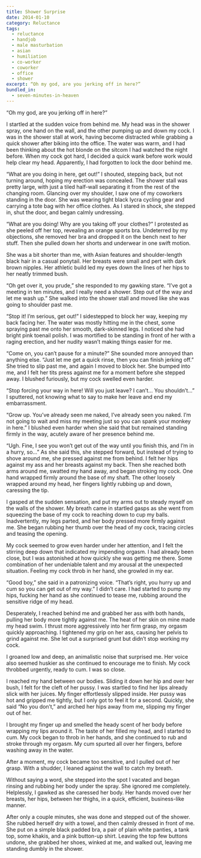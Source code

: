 ```yaml
---
title: Shower Surprise
date: 2014-01-10
category: Reluctance
tags:
  - reluctance
  - handjob
  - male masturbation
  - asian
  - humiliation
  - co-worker
  - coworker
  - office
  - shower
excerpt: “Oh my god, are you jerking off in here?”
bundled_in:
  - seven-minutes-in-heaven
---
```


“Oh my god, are you jerking off in here?”

I startled at the sudden voice from behind me. My head was in the shower spray, one hand on the wall, and the other pumping up and down my cock. I was in the shower stall at work, having become distracted while grabbing a quick shower after biking into the office. The water was warm, and I had been thinking about the hot blonde on the sitcom I had watched the night before. When my cock got hard, I decided a quick wank before work would help clear my head. Apparently, I had forgotten to lock the door behind me.

“What are you doing in here, get out!” I shouted, stepping back, but not turning around, hoping my erection was concealed. The shower stall was pretty large, with just a tiled half-wall separating it from the rest of the changing room. Glancing over my shoulder, I saw one of my coworkers standing in the door. She was wearing tight black lycra cycling gear and carrying a tote bag with her office clothes. As I stared in shock, she stepped in, shut the door, and began calmly undressing.

“What are you doing! Why are you taking off your clothes?” I protested as she peeled off her top, revealing an orange sports bra. Undeterred by my objections, she removed her bra and dropped it on the bench next to her stuff. Then she pulled down her shorts and underwear in one swift motion.

She was a bit shorter than me, with Asian features and shoulder-length black hair in a casual ponytail. Her breasts were small and pert with dark brown nipples. Her athletic build led my eyes down the lines of her hips to her neatly trimmed bush.

“Oh get over it, you prude,” she responded to my gawking stare. “I’ve got a meeting in ten minutes, and I really need a shower. Step out of the way and let me wash up.” She walked into the shower stall and moved like she was going to shoulder past me.

“Stop it! I’m serious, get out!” I sidestepped to block her way, keeping my back facing her. The water was mostly hitting me in the chest, some spraying past me onto her smooth, dark-skinned legs. I noticed she had bright pink toenail polish. I was mortified to be standing in front of her with a raging erection, and her nudity wasn’t making things easier for me.

“Come on, you can’t pause for a minute?” She sounded more annoyed than anything else. “Just let me get a quick rinse, then you can finish jerking off.” She tried to slip past me, and again I moved to block her. She bumped into me, and I felt her tits press against me for a moment before she stepped away. I blushed furiously, but my cock swelled even harder.

“Stop forcing your way in here! Will you just leave? I can’t… You shouldn’t…” I sputtered, not knowing what to say to make her leave and end my embarrassment.

“Grow up. You’ve already seen me naked, I’ve already seen you naked. I’m not going to wait and miss my meeting just so you can spank your monkey in here.” I blushed even harder when she said that but remained standing firmly in the way, acutely aware of her presence behind me.

“Ugh. Fine, I see you won’t get out of the way until you finish this, and I’m in a hurry, so…” As she said this, she stepped forward, but instead of trying to shove around me, she pressed against me from behind. I felt her hips against my ass and her breasts against my back. Then she reached both arms around me, swatted my hand away, and began stroking my cock. One hand wrapped firmly around the base of my shaft. The other loosely wrapped around my head, her fingers lightly rubbing up and down, caressing the tip.

I gasped at the sudden sensation, and put my arms out to steady myself on the walls of the shower. My breath came in startled gasps as she went from squeezing the base of my cock to reaching down to cup my balls. Inadvertently, my legs parted, and her body pressed more firmly against me. She began rubbing her thumb over the head of my cock, tracing circles and teasing the opening.

My cock seemed to grow even harder under her attention, and I felt the stirring deep down that indicated my impending orgasm. I had already been close, but I was astonished at how quickly she was getting me there. Some combination of her undeniable talent and my arousal at the unexpected situation. Feeling my cock throb in her hand, she growled in my ear.

“Good boy,” she said in a patronizing voice. “That’s right, you hurry up and cum so you can get out of my way.” I didn’t care. I had started to pump my hips, fucking her hand as she continued to tease me, rubbing around the sensitive ridge of my head.

Desperately, I reached behind me and grabbed her ass with both hands, pulling her body more tightly against me. The heat of her skin on mine made my head swim. I thrust more aggressively into her firm grasp, my orgasm quickly approaching. I tightened my grip on her ass, causing her pelvis to grind against me. She let out a surprised grunt but didn’t stop working my cock.

I groaned low and deep, an animalistic noise that surprised me. Her voice also seemed huskier as she continued to encourage me to finish. My cock throbbed urgently, ready to cum. I was so close.

I reached my hand between our bodies. Sliding it down her hip and over her bush, I felt for the cleft of her pussy. I was startled to find her lips already slick with her juices. My finger effortlessly slipped inside. Her pussy was hot and gripped me tightly, but I only got to feel it for a second. Quickly, she said “No you don’t,” and arched her hips away from me, slipping my finger out of her.

I brought my finger up and smelled the heady scent of her body before wrapping my lips around it. The taste of her filled my head, and I started to cum. My cock began to throb in her hands, and she continued to rub and stroke through my orgasm. My cum spurted all over her fingers, before washing away in the water.

After a moment, my cock became too sensitive, and I pulled out of her grasp. With a shudder, I leaned against the wall to catch my breath.

Without saying a word, she stepped into the spot I vacated and began rinsing and rubbing her body under the spray. She ignored me completely. Helplessly, I gawked as she caressed her body. Her hands moved over her breasts, her hips, between her thighs, in a quick, efficient, business-like manner.

After only a couple minutes, she was done and stepped out of the shower. She rubbed herself dry with a towel, and then calmly dressed in front of me. She put on a simple black padded bra, a pair of plain white panties, a tank top, some khakis, and a pink button-up shirt. Leaving the top few buttons undone, she grabbed her shoes, winked at me, and walked out, leaving me standing dumbly in the shower.
